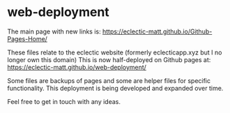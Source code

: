 # web-deployment

The main page with new links is: https://eclectic-matt.github.io/Github-Pages-Home/

These files relate to the eclectic website (formerly eclecticapp.xyz but I no longer own this domain)
This is now half-deployed on Github pages at: https://eclectic-matt.github.io/web-deployment/

Some files are backups of pages and some are helper files for specific functionality.
This deployment is being developed and expanded over time.

Feel free to get in touch with any ideas.
